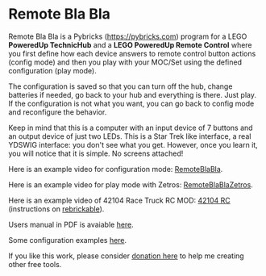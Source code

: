 # Remote Bla Bla

Remote Bla Bla is a Pybricks (https://pybricks.com) program for a LEGO
__PoweredUp TechnicHub__ and a __LEGO PoweredUp Remote Control__ where you
first define how each device answers to remote control button actions
(config mode) and then you play with your MOC/Set using the defined
configuration (play mode).

The configuration is saved so that you can turn off the hub, change
batteries if needed, go back to your hub and everything is there. Just
play. If the configuration is not what you want, you can go back to
config mode and reconfigure the behavior.

Keep in mind that this is a computer with an input device of 7 buttons
and an output device of just two LEDs. This is a Star Trek like
interface, a real YDSWIG interface: you don't see what you get.
However, once you learn it, you will notice that it is simple.
No screens attached!

Here is an example video for configuration mode: [RemoteBlaBla](https://youtu.be/Sl9IE1FV5Xk).

Here is an example video for play mode with Zetros: [RemoteBlaBlaZetros](https://youtu.be/I7dKQUzhrtY).

Here is an example video of 42104 Race Truck RC MOD: [42104 RC](https://youtu.be/E4OErWqwlBo) (instructions on [rebrickable](https://rebrickable.com/mocs/MOC-113882/vascolp/42104-race-truck-rc)).

Users manual in PDF is avaiable [here](RemoteBlaBla.pdf).

Some configuration examples [here](SetsModes.md).

If you like this work, please consider [donation here](https://www.paypal.com/donate/?business=RSDKYYLUPRHDQ&no_recurring=1&item_name=Please+donate+to+help+me+continue+this+free+work.%0AThank+you%21&currency_code=EUR) to help me creating other free tools.
